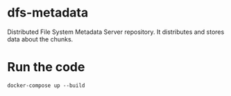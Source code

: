 # dfs-metadata
Distributed File System Metadata Server repository. It distributes and stores data about the chunks.

# Run the code
```
docker-compose up --build
```
